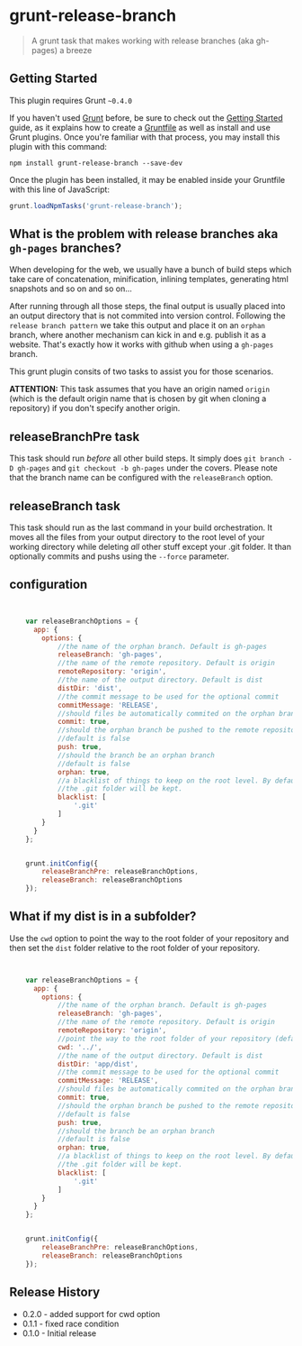 # grunt-release-branch

> A grunt task that makes working with release branches (aka gh-pages) a breeze



## Getting Started
This plugin requires Grunt `~0.4.0`

If you haven't used [Grunt](http://gruntjs.com/) before, be sure to check out the [Getting Started](http://gruntjs.com/getting-started) guide, as it explains how to create a [Gruntfile](http://gruntjs.com/sample-gruntfile) as well as install and use Grunt plugins. Once you're familiar with that process, you may install this plugin with this command:

```shell
npm install grunt-release-branch --save-dev
```

Once the plugin has been installed, it may be enabled inside your Gruntfile with this line of JavaScript:

```js
grunt.loadNpmTasks('grunt-release-branch');
```

## What is the problem with release branches aka `gh-pages` branches?

When developing for the web, we usually have a bunch of build steps which take care of concatenation, minification, inlining templates, generating html snapshots and so on and so on...

After running through all those steps, the final output is usually placed into an output directory that is not commited into version control. Following the `release branch pattern` we take this output and place it on an `orphan` branch, where another mechanism can kick in and e.g. publish it as a website. That's exactly how it works with github when using a `gh-pages` branch.

This grunt plugin consits of two tasks to assist you for those scenarios.

**ATTENTION:**
This task assumes that you have an origin named `origin` (which is the default origin name that is chosen by git when cloning a repository) if you don't specify another origin.


## releaseBranchPre task
This task should run *before* all other build steps. It simply does `git branch -D gh-pages` and `git checkout -b gh-pages` under the covers. Please note that the branch name can be configured with the `releaseBranch` option.

## releaseBranch task
This task should run as the last command in your build orchestration. It moves all the files from your output directory to the root level of your working directory while deleting *all* other stuff except your .git folder. It than optionally commits and pushs using the `--force` parameter.


## configuration

```js


    var releaseBranchOptions = {
      app: {
        options: {
            //the name of the orphan branch. Default is gh-pages
            releaseBranch: 'gh-pages',
            //the name of the remote repository. Default is origin
            remoteRepository: 'origin',
            //the name of the output directory. Default is dist
            distDir: 'dist',
            //the commit message to be used for the optional commit
            commitMessage: 'RELEASE',
            //should files be automatically commited on the orphan branch
            commit: true,
            //should the orphan branch be pushed to the remote repository
            //default is false
            push: true,
            //should the branch be an orphan branch
            //default is false
            orphan: true,
            //a blacklist of things to keep on the root level. By default only
            //the .git folder will be kept.
            blacklist: [
                '.git'
            ]
        }
      }
    };


    grunt.initConfig({
        releaseBranchPre: releaseBranchOptions,
        releaseBranch: releaseBranchOptions
    });
```

## What if my dist is in a subfolder?

Use the `cwd` option to point the way to the root folder of your repository and then set the `dist` folder relative to the root folder of your repository.

```js


    var releaseBranchOptions = {
      app: {
        options: {
            //the name of the orphan branch. Default is gh-pages
            releaseBranch: 'gh-pages',
            //the name of the remote repository. Default is origin
            remoteRepository: 'origin',
            //point the way to the root folder of your repository (default is .)
            cwd: '../',
            //the name of the output directory. Default is dist
            distDir: 'app/dist',
            //the commit message to be used for the optional commit
            commitMessage: 'RELEASE',
            //should files be automatically commited on the orphan branch
            commit: true,
            //should the orphan branch be pushed to the remote repository
            //default is false
            push: true,
            //should the branch be an orphan branch
            //default is false
            orphan: true,
            //a blacklist of things to keep on the root level. By default only
            //the .git folder will be kept.
            blacklist: [
                '.git'
            ]
        }
      }
    };


    grunt.initConfig({
        releaseBranchPre: releaseBranchOptions,
        releaseBranch: releaseBranchOptions
    });
```

## Release History

- 0.2.0 - added support for cwd option
- 0.1.1 - fixed race condition
- 0.1.0 - Initial release
